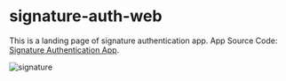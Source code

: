 # signature-auth-web


This is a landing page of signature authentication app. App Source Code: [Signature Authentication App](https://github.com/aratheunseen/signature).

![signature](https://user-images.githubusercontent.com/62181222/203163127-38ded473-3fde-48cf-ae05-cf8de3e77975.PNG)
